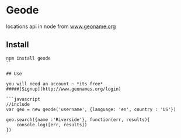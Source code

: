 # Geode

locations api in node from www.geoname.org

## Install

```shell
npm install geode
``

## Use

you will need an account ~ *its free*
#####[Signup](http://www.geonames.org/login)

```javascript
//include
var geo = new geode('username', {language: 'en', country : 'US'})

geo.search({name :'Riverside'}, function(err, results){
	console.log([err, results])
})
```

